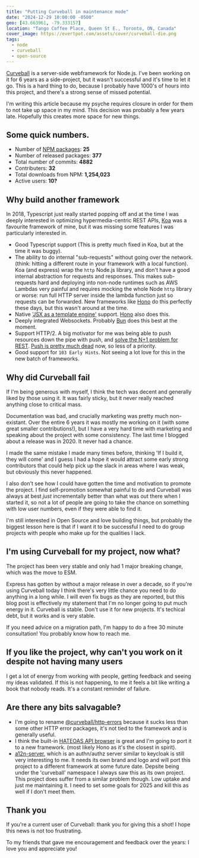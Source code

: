 ```yaml
---
title: "Putting Curveball in maintenance mode"
date: "2024-12-29 10:00:00 -0500"
geo: [43.663961, -79.333157]
location: "Tango Coffee Place, Queen St E., Toronto, ON, Canada"
cover_image: https://evertpot.com/assets/cover/curveball-die.png
tags:
  - node
  - curveball
  - open-source
---
```


[Curveball][1] is a server-side webframework for Node.js. I've been working on
it for 6 years as a side-project, but it wasn't successful and it's time to let
it go. This is a hard thing to do, because I probably have 1000's of hours into
this project, and there's a strong sense of missed potential.

I'm writing this article because my psyche requires closure in order for them to
not take up space in my mind. This decision was probably a few years late.
Hopefully this creates more space for new things.


Some quick numbers.
-------------------

* Number of [NPM packages][2]: **25**
* Number of released packages: **377**
* Total number of commits: **4882**
* Contributers: **32**
* Total downloads from NPM: **1,254,023**
* Active users: **10?**

Why build another framework
---------------------------

In 2018, Typescript just really started popping off and at the time I was
deeply interested in optimizing hypermedia-centric REST APIs, [Koa][3] was
a favourite framework of mine, but it was missing some features I was
particularly interested in. 

* Good Typescript support (This is pretty much fixed in Koa, but at the time
  it was buggy).
* The ability to do internal "sub-requests" without going over the network.
  (think: hitting a different route in your framework with a local function).
  Koa (and express) wrap the `http` Node.js library, and don't have a good
  internal abstraction for requests and responses. This makes sub-requests
  hard and deploying into non-node runtimes such as AWS Lambdas very painful
  and requires mocking the whole Node `http` library or worse: run full HTTP
  server inside the lambda function just so requests can be forwarded.
  New frameworks like [Hono][4] do this perfectly these days, but this wasn't
  around at the time.
* Native ['JSX as a template engine'][6] support. [Hono][5] also does this.
* Deeply integrated Websockets. Probably [Bun][7] does this best at the
  moment. 
* Support HTTP/2. A big motivator for me was being able to push resources
  down the pipe with push, and [solve the N+1 problem for REST][8]. [Push is
  pretty much dead][9] now, so less of a priority.
* Good support for `103 Early Hints`. Not seeing a lot love for this in the
  new batch of frameworks.


Why did Curveball fail
----------------------

If I'm being generous with myself, I think the tech was decent and generally
liked by those using it. It was fairly sticky, but it never really reached
anything close to critical mass.

Documentation was bad, and crucially marketing was pretty much non-existant.
Over the entire 6 years it was mostly me working on it (with some great smaller
contributions!), but I have a very hard time with marketing and speaking about
the project with some consistency. The last time I blogged about a release was
in 2020. It never had a chance.

I made the same mistake I made many times before, thinking 'If I build it, they
will come' and I guess I had a hope it would attract some early strong
contributors that could help pick up the slack in areas where I was weak, but
obviously this never happened.

I also don't see how I could have gotten the time and motivation to promote
the project. I find self-promotion somewhat painful to do and Curveball was
always at best _just_ incrementally better than what was out there when I
started it, so not a lot of people are going to take the chance on something
with low user numbers, even if they were able to find it.

I'm still interested in Open Source and love building things, but probably the
biggest lesson here is that if I want it to be successful I need to do group
projects with people who make up for the qualities I lack.


I'm using Curveball for my project, now what?
---------------------------------------------

The project has been very stable and only had 1 major breaking change, which
was the move to ESM.

Express has gotten by without a major release in over a decade, so if you're
using Curveball today I think there's very little chance you need to do
anything in a long while. I will even fix bugs as they are reported, but this
blog post is effectively my statement that I'm no longer going to put much
energy in it. Curveball is stable. Don't use it for new projects. It's
techical debt, but it works and is very stable.

If you need advice on a migration path, I'm happy to do a free 30 minute
consultation! You probably know how to reach me.

If you like the project, why can't you work on it despite not having many users
--------------------------------------------------------------------------------

I get a lot of energy from working with people, getting feedback and seeing
my ideas validated. If this is not happening, to me it feels a bit like writing
a book that nobody reads. It's a constant reminder of failure.


Are there any bits salvagable?
------------------------------

* I'm going to rename [@curveball/http-errors][9] because it sucks less than
  some other HTTP error packages, it's not tied to the framework and is
  generally useful.
* I think the built-in [HATEOAS API browser][10] is great and I'm going to
  port it to a new framework. (most likely Hono as it's the closest in spirit).
* [a12n-server][11], which is an authn/authz server similar to keycloak is
  still very interesting to me. It needs its own brand and logo and will port
  this project to a different framework at some future date. Depsite being
  under the 'curveball' namespace I always saw this as its own project. This
  project does suffer from a similar problem though. Low uptake and just me
  maintaining it. I need to set some goals for 2025 and kill this as well if
  I don't meet them.

Thank you
---------

If you're a current user of Curveball: thank you for giving this a shot! I
hope this news is not too frustrating.

To my friends that gave me encouragement and feedback over the years: I love
you and appreciate you!


[1]: https://curveballjs.org/
[2]: https://www.npmjs.com/search?q=%40curveball
[3]: https://koajs.com/
[4]: https://hono.dev/
[5]: https://hono.dev/docs/guides/jsx
[6]: https://evertpot.com/jsx-template/
[7]: https://bun.sh/docs/api/websockets
[8]: https://evertpot.com/h2-parallelism/
[9]: https://www.npmjs.com/package/@curveball/http-errors
[10]: https://github.com/curveball/browser/
[11]: https://github.com/curveball/a12n-server 
